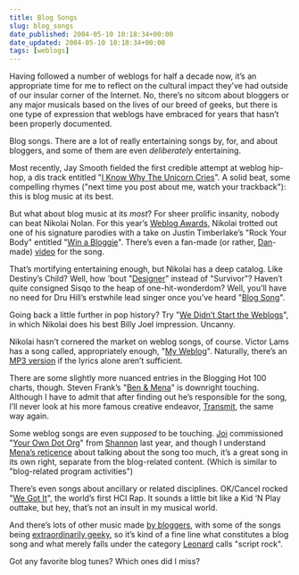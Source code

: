 ```yaml
---
title: Blog Songs
slug: blog_songs
date_published: 2004-05-10 10:18:34+00:00
date_updated: 2004-05-10 10:18:34+00:00
tags: [weblogs]
---
```

Having followed a number of weblogs for half a decade now, it’s an appropriate time for me to reflect on the cultural impact they’ve had outside of our insular corner of the Internet. No, there’s no sitcom about bloggers or any major musicals based on the lives of our breed of geeks, but there is one type of expression that weblogs have embraced for years that hasn’t been properly documented.

Blog songs. There are a lot of really entertaining songs by, for, and about bloggers, and some of them are even *deliberately* entertaining.

Most recently, Jay Smooth fielded the first credible attempt at weblog hip-hop, a dis track entitled "[I Know Why The Unicorn Cries](http://www.hiphopmusic.com/archives/000341.html)". A solid beat, some compelling rhymes ("next time you post about me, watch your trackback"): this is blog music at its best.

But what about blog music at its *most*? For sheer prolific insanity, nobody can beat Nikolai Nolan. For this year’s [Weblog Awards](http://www.fairvue.com/?feature=awards2004), Nikolai trotted out one of his signature parodies with a take on Justin Timberlake’s "Rock Your Body" entitled "[Win a Bloggie](http://www.fairvue.com/awards2004/WinABloggie.mp3)". There’s even a fan-made (or rather, [Dan](http://www.dansays.com)-made) [video](http://homepage.mac.com/dansays/iMovieTheater8.html) for the song.

That’s mortifying entertaining enough, but Nikolai has a deep catalog. Like Destiny’s Child? Well, how ’bout "[Designer](http://www.fairvue.com/?feature=designer)" instead of "Survivor"? Haven’t quite consigned Sisqo to the heap of one-hit-wonderdom? Well, you’ll have no need for Dru Hill’s erstwhile lead singer once you’ve heard "[Blog Song](http://www.fairvue.com/?feature=song)".

Going back a little further in pop history? Try "[We Didn’t Start the Weblogs](http://www.fairvue.com/?feature=start)", in which Nikolai does his best Billy Joel impression. Uncanny.

Nikolai hasn’t cornered the market on weblog songs, of course. Victor Lams has a song called, appropriately enough, "[My Weblog](http://www.victorlams.com/lyrics/My_Weblog.html)". Naturally, there’s an [MP3 version](http://www.victorlams.com/music/Victor_Lams_-_My_Weblog.mp3) if the lyrics alone aren’t sufficient.

There are some slightly more nuanced entries in the Blogging Hot 100 charts, though. Steven Frank’s "[Ben & Mena](http://stevenf.com/mt/archives/000238.php)" is downright touching. Although I have to admit that after finding out he’s responsible for the song, I’ll never look at his more famous creative endeavor, [Transmit](http://www.panic.com/transmit/), the same way again.

Some weblog songs are even *supposed* to be touching. [Joi](http://joi.ito.com/) commissioned "[Your Own Dot Org](http://www.shannoncampbell.info/archives/000677.htm)" from [Shannon](http://www.shannoncampbell.info/journal/) last year, and though I understand [Mena’s reticence](http://mena.typepad.com/dollarshort/2003/10/your_own_dot_or.html) about talking about the song too much, it’s a great song in its own right, separate from the blog-related content. (Which is similar to "blog-related program activities")

There’s even songs about ancillary or related disciplines. OK/Cancel rocked "[We Got It](http://www.ok-cancel.com/archives/features/2004/02/worlds_first_hci_rap_we_got_it.html)", the world’s first HCI Rap. It sounds a little bit like a Kid ‘N Play outtake, but hey, that’s not an insult in my musical world.

And there’s lots of other music made [by bloggers](http://www.scottandrew.com/blogathon/), with some of the songs being [extraordinarily geeky](http://www.scottandrew.com/main/entries/000605), so it’s kind of a fine line what constitutes a blog song and what merely falls under the category [Leonard](http://randomfoo.net/) calls "script rock".

Got any favorite blog tunes? Which ones did I miss?
